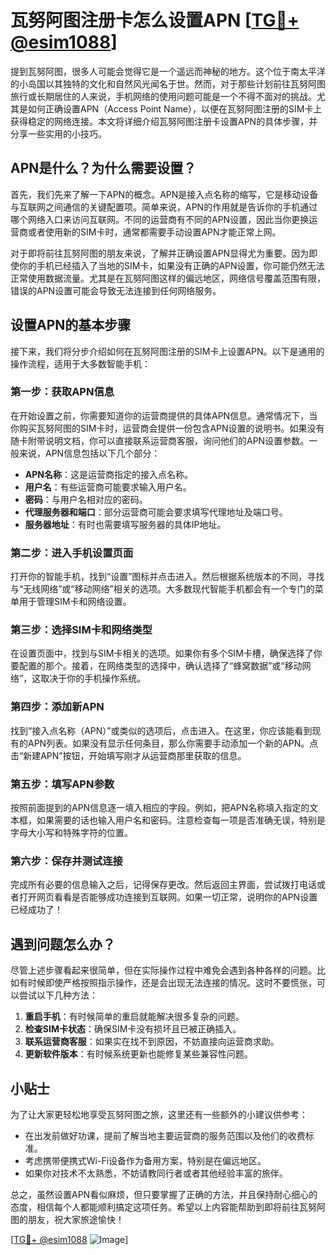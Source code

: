 # 瓦努阿图注册卡怎么设置APN [[TG💪+ @esim1088](https://t.me/s/esim1088)]

提到瓦努阿图，很多人可能会觉得它是一个遥远而神秘的地方。这个位于南太平洋的小岛国以其独特的文化和自然风光闻名于世。然而，对于那些计划前往瓦努阿图旅行或长期居住的人来说，手机网络的使用问题可能是一个不得不面对的挑战。尤其是如何正确设置APN（Access Point Name），以便在瓦努阿图注册的SIM卡上获得稳定的网络连接。本文将详细介绍瓦努阿图注册卡设置APN的具体步骤，并分享一些实用的小技巧。

## APN是什么？为什么需要设置？

首先，我们先来了解一下APN的概念。APN是接入点名称的缩写，它是移动设备与互联网之间通信的关键配置项。简单来说，APN的作用就是告诉你的手机通过哪个网络入口来访问互联网。不同的运营商有不同的APN设置，因此当你更换运营商或者使用新的SIM卡时，通常都需要手动设置APN才能正常上网。

对于即将前往瓦努阿图的朋友来说，了解并正确设置APN显得尤为重要。因为即使你的手机已经插入了当地的SIM卡，如果没有正确的APN设置，你可能仍然无法正常使用数据流量。尤其是在瓦努阿图这样的偏远地区，网络信号覆盖范围有限，错误的APN设置可能会导致无法连接到任何网络服务。

## 设置APN的基本步骤

接下来，我们将分步介绍如何在瓦努阿图注册的SIM卡上设置APN。以下是通用的操作流程，适用于大多数智能手机：

### 第一步：获取APN信息

在开始设置之前，你需要知道你的运营商提供的具体APN信息。通常情况下，当你购买瓦努阿图的SIM卡时，运营商会提供一份包含APN设置的说明书。如果没有随卡附带说明文档，你可以直接联系运营商客服，询问他们的APN设置参数。一般来说，APN信息包括以下几个部分：

- **APN名称**：这是运营商指定的接入点名称。
- **用户名**：有些运营商可能要求输入用户名。
- **密码**：与用户名相对应的密码。
- **代理服务器和端口**：部分运营商可能会要求填写代理地址及端口号。
- **服务器地址**：有时也需要填写服务器的具体IP地址。

### 第二步：进入手机设置页面

打开你的智能手机，找到“设置”图标并点击进入。然后根据系统版本的不同，寻找与“无线网络”或“移动网络”相关的选项。大多数现代智能手机都会有一个专门的菜单用于管理SIM卡和网络设置。

### 第三步：选择SIM卡和网络类型

在设置页面中，找到与SIM卡相关的选项。如果你有多个SIM卡槽，确保选择了你要配置的那个。接着，在网络类型的选择中，确认选择了“蜂窝数据”或“移动网络”，这取决于你的手机操作系统。

### 第四步：添加新APN

找到“接入点名称（APN）”或类似的选项后，点击进入。在这里，你应该能看到现有的APN列表。如果没有显示任何条目，那么你需要手动添加一个新的APN。点击“新建APN”按钮，开始填写刚才从运营商那里获取的信息。

### 第五步：填写APN参数

按照前面提到的APN信息逐一填入相应的字段。例如，把APN名称填入指定的文本框，如果需要的话也输入用户名和密码。注意检查每一项是否准确无误，特别是字母大小写和特殊字符的位置。

### 第六步：保存并测试连接

完成所有必要的信息输入之后，记得保存更改。然后返回主界面，尝试拨打电话或者打开网页看看是否能够成功连接到互联网。如果一切正常，说明你的APN设置已经成功了！

## 遇到问题怎么办？

尽管上述步骤看起来很简单，但在实际操作过程中难免会遇到各种各样的问题。比如有时候即使严格按照指示操作，还是会出现无法连接的情况。这时不要慌张，可以尝试以下几种方法：

1. **重启手机**：有时候简单的重启就能解决很多复杂的问题。
2. **检查SIM卡状态**：确保SIM卡没有损坏且已被正确插入。
3. **联系运营商客服**：如果实在找不到原因，不妨直接向运营商求助。
4. **更新软件版本**：有时候系统更新也能修复某些兼容性问题。

## 小贴士

为了让大家更轻松地享受瓦努阿图之旅，这里还有一些额外的小建议供参考：

- 在出发前做好功课，提前了解当地主要运营商的服务范围以及他们的收费标准。
- 考虑携带便携式Wi-Fi设备作为备用方案，特别是在偏远地区。
- 如果你对技术不太熟悉，不妨请教同行者或者其他经验丰富的旅伴。

总之，虽然设置APN看似麻烦，但只要掌握了正确的方法，并且保持耐心细心的态度，相信每个人都能顺利搞定这项任务。希望以上内容能帮助到即将前往瓦努阿图的朋友，祝大家旅途愉快！

[[TG💪+ @esim1088](https://t.me/s/esim1088) ![Image](https://i.postimg.cc/4NQfJmqS/Snipaste-2025-05-13-00-14-12.png)]
